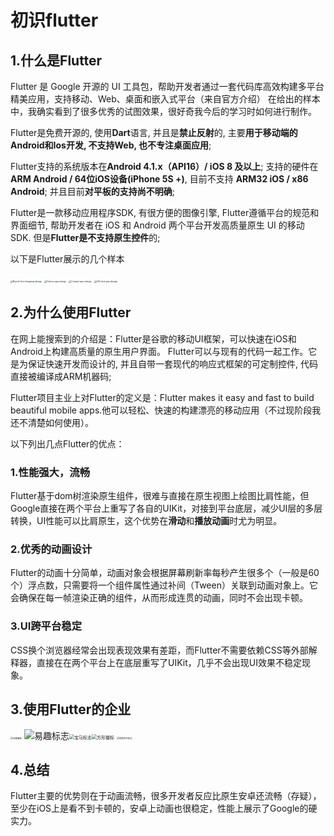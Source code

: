 # 初识flutter
## 1.什么是Flutter
Flutter 是 Google 开源的 UI 工具包，帮助开发者通过一套代码库高效构建多平台精美应用，支持移动、Web、桌面和嵌入式平台（来自官方介绍）
在给出的样本中，我确实看到了很多优秀的试图效果，很好奇我今后的学习时如何进行制作。

Flutter是免费开源的, 使用**Dart**语言, 并且是**禁止反射**的, 主要**用于移动端的Android和Ios开发, 不支持Web, 也不专注桌面应用**;

Flutter支持的系统版本在**Android 4.1.x（API16）/ iOS 8 及以上**; 支持的硬件在 **ARM Android / 64位iOS设备(iPhone 5S +)**, 目前不支持 **ARM32 iOS / x86 Android**; 并且目前**对平板的支持尚不明确**;

Flutter是一款移动应用程序SDK, 有很方便的图像引擎, Flutter遵循平台的规范和界面细节, 帮助开发者在 iOS 和 Android 两个平台开发高质量原生 UI 的移动 SDK. 但是**Flutter是不支持原生控件**的;

以下是Flutter展示的几个样本

<img src="https://flutterchina.club/images/homepage/screenshot-1.png" alt="Brand-first shopping design" style="zoom:25%;" /> <img src="https://flutterchina.club/images/homepage/screenshot-2.png" alt="Fitness app design" style="zoom:25%;" /> <img src="https://flutterchina.club/images/homepage/screenshot-3.png" alt="Contact app design" style="zoom:25%;" /> <img src="https://flutterchina.club/images/homepage/ios-friendlychat.png" alt="iOS chat app design" style="zoom:25%;" />

## 2.为什么使用Flutter

在网上能搜索到的介绍是：Flutter是谷歌的移动UI框架，可以快速在iOS和Android上构建高质量的原生用户界面。 Flutter可以与现有的代码一起工作。它是为保证快速开发而设计的, 并且自带一套现代的响应式框架的可定制控件, 代码直接被编译成ARM机器码;

Flutter项目主业上对Flutter的定义是：Flutter makes it easy and fast to build beautiful mobile apps.他可以轻松、快速的构建漂亮的移动应用（不过现阶段我还不清楚如何使用）。

以下列出几点Flutter的优点：

### 1.性能强大，流畅

Flutter基于dom树渲染原生组件，很难与直接在原生视图上绘图比肩性能，但Google直接在两个平台上重写了各自的UIKit，对接到平台底层，减少UI层的多层转换，UI性能可以比肩原生，这个优势在**滑动**和**播放动画**时尤为明显。

### 2.优秀的动画设计

Flutter的动画十分简单，动画对象会根据屏幕刷新率每秒产生很多个（一般是60个）浮点数，只需要将一个组件属性通过补间（Tween）关联到动画对象上。它会确保在每一帧渲染正确的组件，从而形成连贯的动画，同时不会出现卡顿。

### 3.UI跨平台稳定

CSS换个浏览器经常会出现表现效果有差距，而Flutter不需要依赖CSS等外部解释器，直接在在两个平台上在底层重写了UIKit，几乎不会出现UI效果不稳定现象。

## 3.使用Flutter的企业



<img src="https://flutter.dev/assets/homepage/garden-logos-color/google-5c9ef2841dda5d0247e53d56a91a70a1b961a08f1d2f0898d14441c3bc943586.png" alt="谷歌徽标" style="zoom: 25%;" />          ![易趣标志](https://flutter.dev/assets/homepage/garden-logos-color/ebay-f4a49fe64c5b6aedae0e8569f73e9162ae874c9d273464e5047cee3eb9388cff.png)<img src="https://flutter.dev/assets/homepage/garden-logos-color/bmw-e4981c2b2e2232677ae21defd00772860216b16e5c1e3fd96feb000e4f661f0c.jpg" alt="宝马标志" style="zoom:50%;" /><img src="https://flutter.dev/assets/homepage/garden-logos-color/square-1ad0f8048aac312d74648ce0bdc3b1bfd35725d8aa03822d5142e0eeec0353e7.png" alt="方形徽标" style="zoom:50%;" />   <img src="https://flutter.dev/assets/homepage/garden-logos-color/alibaba-97b7139685585cb9201f2b7b52bbef9f5b5df33349dd374738fad86a99a2ef01.png" alt="阿里巴巴标志" style="zoom:25%;" /> 

## 4.总结

Flutter主要的优势则在于动画流畅，很多开发者反应比原生安卓还流畅（存疑），至少在iOS上是看不到卡顿的，安卓上动画也很稳定，性能上展示了Google的硬实力。